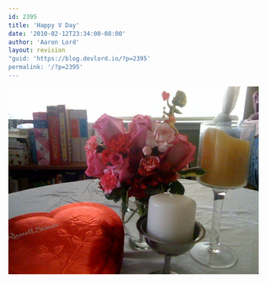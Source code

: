 ```yaml
---
id: 2395
title: 'Happy V Day'
date: '2010-02-12T23:34:00-08:00'
author: 'Aaron Lord'
layout: revision
"guid: 'https://blog.devlord.io/?p=2395'
permalink: '/?p=2395'
---
```


<p class="mobile-photo"><a href="/assets/img/2011/10/photo-715000.jpg"><img src="/assets/img/2011/10/photo-715000.jpg?w=300" border="0" alt="" /></a></p><div class="blogger-post-footer"><img width='1' height='1' src="/blog/happy-v-day/"' /></div>